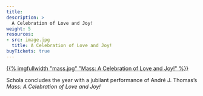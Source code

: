 ```yaml
---
title:
description: >
  A Celebration of Love and Joy!
weight: 5
resources:
- src: image.jpg
  title: A Celebration of Love and Joy!
buyTickets: true
---
```


<a href="/concerts/mass">{{% imgfullwidth "mass.jpg" "Mass&colon; A Celebration of Love and Joy!" %}}</a>

Schola concludes the year with a jubilant performance of Andr&eacute; J. Thomas&rsquo;s
_Mass&colon; A Celebration of Love and Joy!_

